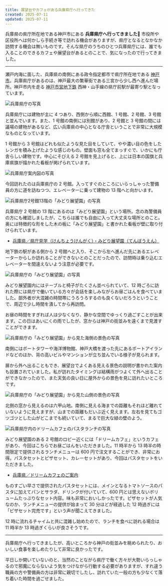 ```yaml
---
title: 展望台やカフェがある兵庫県庁へ行ってきた
created: 2025-07-11
updated: 2025-07-11
---
```


兵庫県の県庁所在地である神戸市にある **兵庫県庁へ行ってきました🏢** 市役所や区役所へは何かしら手続き等で訪れる機会がありますが、県庁となるとなかなか訪問する機会は無いものです。そんな県庁のうちのひとつ兵庫県庁には、誰でも入ることのできるカフェや展望台があるとのことで、気になったので行ってきました。

---

瀬戸内海に面した、兵庫県の南側にある政令指定都市で県庁所在地である [神戸市](https://www.city.kobe.lg.jp/)。兵庫県庁があるのは、神戸最大の繁華街である三宮から少し西へ進んだ場所。神戸市内を走る [神戸市営地下鉄](https://kotsu.city.kobe.lg.jp/subway/) 西神・山手線の県庁前駅が最寄り駅となっています。

![兵庫県庁の写真](67b032ef-973c-49a9-a4ea-d3f261a7e700)

兵庫県庁には建物が主に 4 つあり、西側から順に西館、1 号館、2 号館、3 号館 と並んでいます。また、1 号館の南側には別館があり、2 号館と 3 号館の間には議場の建物があるなど、広い兵庫県の中心となる庁舎ということで非常に大規模なものとなっています。

1 号館から 3 号館はどれも似たような見た目をしていて、やや濃い目の色をしたレンガを積み上げたような感じのもの。壁面も窓も全てまっすぐで、いかにも庁舎らしい建物です。中心にそびえる 2 号館を見上げると、上には日本の国旗と兵庫県旗が描かれた看板が掲げられています。

![兵庫県庁案内図の写真](9105bbd1-a823-43b0-7853-d35b321bec00)

今回訪れたのは兵庫県庁の 2 号館。入ってすぐのところにいらっしゃった警備員の方に道を訪ねつつ、エレベーターに乗って建物の 13 階へと向かいます。

![兵庫県庁2号館13階の「みどり展望園」の写真](930bdb26-d5ab-4597-b45b-cfc99b44ee00)

兵庫県庁 2 号館の 13 階にあるのは「みどり展望園」という場所。念の為警備員の方にも確認しましたが、こちらは誰でも自由に入って大丈夫な場所とのこと。奥には特徴的な形をした木の板に「みどり展望園」と書かれた看板が壁に取り付けられています。

- [兵庫県／県庁見学（けんちょうけんがく）・みどり展望園（てんぼうえん）](https://web.pref.hyogo.lg.jp/ac02/kids_g_gr.html)

地下鉄の駅がある側から 2 号館へと入り、そこから左へ進んだ先にあるエレベーターからしか訪れることができないとのことだったので、訪問時は乗り込むエレベーターを間違えないよう注意が必要です。

![兵庫県庁の「みどり展望園」の写真](989b9b00-d45a-4de2-13a4-74c375d48000)

みどり展望園内にはテーブルと椅子がたくさん並べられていて、12 時ごろに訪れた際には県庁で働いている方々が会話を楽しみながらお昼ごはんを食べていました。部外者が大混雑の時間帯にうろうろするのも良くないだろうということで、周辺で少し時間を潰してから再訪問。

お昼の時間をすぎれば人は少なくなり、静かな空間でゆっくり過ごすことが出来ます。この日はあいにくの雨でしたが、窓からは神戸の街並みを遠くまで見渡すことができます。

![兵庫県庁の「みどり展望園」から見た海側の景色の写真](86dfed45-6bf1-4ab9-f54f-c2da837c3f00)

南側にはポートタワーや海洋博物館、神戸大橋を渡った先にあるポートアイランドなどのほか、背の高いビルやマンションが立ち並んでいる様子が見られます。

扉から外へ出ることもでき、展望台でよくある見える景色の説明が書かれた案内も設置されていました。私が訪れたタイミングは結構雨がつよくて外へ出ることができなかったので、また天気の良い日に屋外からの景色を見に訪れたいところです。

![兵庫県庁の「みどり展望園」から見た山側の景色の写真](57ec5e6e-7ced-4548-bbd4-d43e9017d000)

北側の窓から見えるのは六甲山地。南側に見える海までの距離もそれほど離れていないように見えますが、山までの距離もだいぶ近く見えます。左右を見てもゴツゴツとした山がどこまでも続いていて、まるで巨大な緑の壁のよう。

![兵庫県庁内のドリームカフェのパスタランチの写真](cfd8fbb8-2c76-494f-b071-2b00e7ca0700)

みどり展望園のある 2 号館のロビー近くには「ドリームカフェ」というカフェがあり、今回はこちらでお昼ごはんをいただきました。11 時半から 13 時半の時間限定で提供されるランチメニューは 600 円で注文することができ、非常にお得。パスタセットとピザセット、カレーセットがあり、今回はパスタセットをいただきました。

- [兵庫県／ドリームカフェのご案内](https://web.pref.hyogo.lg.jp/kf10/shuroushien/dream.html)

ものすごい早さで提供されたパスタセットには、メインとなるトマトソースのパスタに加えてパンとサラダ、ドリンクが付いていて、600 円とは思えないボリュームたっぷりなセット内容。味も非常においしかったです。ピザセットが人気なのか、ランチメニューの提供が始まって 30 分ほどが経過した 12 時過ぎには「ピザセット完売です」という声が聞こえてきました。

12 時に流れるチャイムと共に混雑し始めたので、ランチを食べに訪れる場合は 11 時半か 13 時過ぎくらいが良さそうです。

---

兵庫県庁へ行ってきましたが、高いところから神戸の街並みを眺められたり、おいしい食事を楽しめたりして非常に良かったです。

平日しか開いていないのと、当然のことながら県庁で働く方々が大勢いらっしゃるので邪魔にならないよう気をつけながら行動する必要がありますが、すれ違う職員の方や警備員の方は非常に親切でしたし、訪れていた一般の方も少なくて落ち着いた時間を過ごせました。
